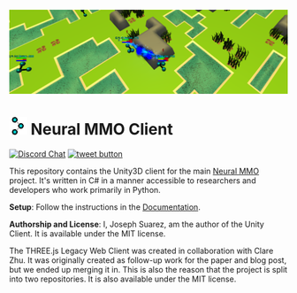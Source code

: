 ![env](resource/v1-5_splash.png)

# ![icon](resource/icon_pixel.png) Neural MMO Client

[![Discord Chat](https://img.shields.io/discord/657211973435392011.svg)](https://discord.gg/BkMmFUC)
<a href="https://twitter.com/jsuarez5341?ref_src=twsrc%5Etfw" target="_blank">
  <img src="http://jpillora.com/github-twitter-button/img/tweet.png"
       alt="tweet button" title="Follow"></img>
</a>

This repository contains the Unity3D client for the main [Neural MMO](https://github.com/jsuarez5341/neural-mmo) project. It's written in C# in a manner accessible to researchers and developers who work primarily in Python.


**Setup**: Follow the instructions in the [Documentation](https://neuralmmo.github.io>).


**Authorship and License**: I, Joseph Suarez, am the author of the Unity Client. It is available under the MIT license.

The THREE.js Legacy Web Client was created in collaboration with Clare Zhu. It was originally created as follow-up work for the paper and blog post, but we ended up merging it in. This is also the reason that the project is split into two repositories. It is also available under the MIT license.
